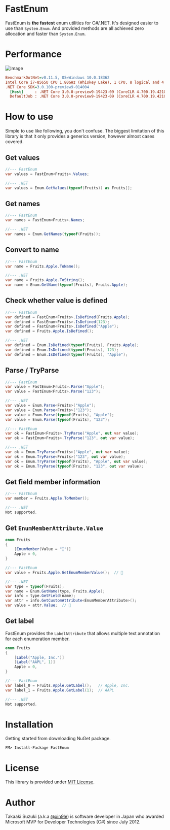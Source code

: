 # FastEnum
FastEnum is **the fastest** enum utilities for C#/.NET. It's designed easier to use than `System.Enum`. And provided methods are all achieved zero allocation and faster than `System.Enum`.



# Performance

![image](https://user-images.githubusercontent.com/4776688/64415012-6acae400-d0cf-11e9-9fbb-c0af92ae503e.png)



``` ini
BenchmarkDotNet=v0.11.5, OS=Windows 10.0.18362
Intel Core i7-8565U CPU 1.80GHz (Whiskey Lake), 1 CPU, 8 logical and 4 physical cores
.NET Core SDK=3.0.100-preview9-014004
  [Host]     : .NET Core 3.0.0-preview9-19423-09 (CoreCLR 4.700.19.42102, CoreFX 4.700.19.42104), 64bit RyuJIT
  DefaultJob : .NET Core 3.0.0-preview9-19423-09 (CoreCLR 4.700.19.42102, CoreFX 4.700.19.42104), 64bit RyuJIT
```



# How to use

Simple to use like following, you don't confuse. The biggest limitation of this library is that it only provides a generics version, however almost cases covered.


## Get values

```cs
//--- FastEnum
var values = FastEnum<Fruits>.Values;

//--- .NET
var values = Enum.GetValues(typeof(Fruits)) as Fruits[];
```


## Get names

```cs
//--- FastEnum
var names = FastEnum<Fruits>.Names;

//--- .NET
var names = Enum.GetNames(typeof(Fruits));
```



## Convert to name

```cs
//--- FastEnum
var name = Fruits.Apple.ToName();

//--- .NET
var name = Fruits.Apple.ToString();
var name = Enum.GetName(typeof(Fruits), Fruits.Apple);
```


## Check whether value is defined

```cs
//--- FastEnum
var defined = FastEnum<Fruits>.IsDefined(Fruits.Apple);
var defined = FastEnum<Fruits>.IsDefined(123);
var defined = FastEnum<Fruits>.IsDefined("Apple");
var defined = Fruits.Apple.IsDefined();

//--- .NET
var defined = Enum.IsDefined(typeof(Fruits), Fruits.Apple);
var defined = Enum.IsDefined(typeof(Fruits), 123);
var defined = Enum.IsDefined(typeof(Fruits), "Apple");
```


## Parse / TryParse

```cs
//--- FastEnum
var value = FastEnum<Fruits>.Parse("Apple");
var value = FastEnum<Fruits>.Parse("123");

//--- .NET
var value = Enum.Parse<Fruits>("Apple");
var value = Enum.Parse<Fruits>("123");
var value = Enum.Parse(typeof(Fruits), "Apple");
var value = Enum.Parse(typeof(Fruits), "123");
```

```cs
//--- FastEnum
var ok = FastEnum<Fruits>.TryParse("Apple", out var value);
var ok = FastEnum<Fruits>.TryParse("123", out var value);

//--- .NET
var ok = Enum.TryParse<Fruits>("Apple", out var value);
var ok = Enum.TryParse<Fruits>("123", out var value);
var ok = Enum.TryParse(typeof(Fruits), "Apple", out var value);
var ok = Enum.TryParse(typeof(Fruits), "123", out var value);
```


## Get field member information

```cs
//--- FastEnum
var member = Fruits.Apple.ToMember();

//--- .NET
Not supported.
```



## Get `EnumMemberAttribute.Value`

```cs
enum Fruits
{
    [EnumMember(Value = "🍎")]
    Apple = 0,
}

//--- FastEnum
var value = Fruits.Apple.GetEnumMemberValue();  // 🍎

//--- .NET
var type = typeof(Fruits);
var name = Enum.GetName(type, Fruits.Apple);
var info = type.GetField(name);
var attr = info.GetCustomAttribute<EnumMemberAttribute>();
var value = attr.Value;  // 🍎
```



## Get label

FastEnum provides the `LabelAttribute` that allows multiple text annotation for each enumeration member.

```cs
enum Fruits
{
    [Label("Apple, Inc.")]
    [Label("AAPL", 1)]
    Apple = 0,
}

//--- FastEnum
var label_0 = Fruits.Apple.GetLabel();   // Apple, Inc.
var label_1 = Fruits.Apple.GetLabel(1);  // AAPL

//--- .NET
Not supported.
```



# Installation

Getting started from downloading NuGet package.

```
PM> Install-Package FastEnum
```



# License

This library is provided under [MIT License](http://opensource.org/licenses/MIT).


# Author

Takaaki Suzuki (a.k.a [@xin9le](https://twitter.com/xin9le)) is software developer in Japan who awarded Microsoft MVP for Developer Technologies (C#) since July 2012.

